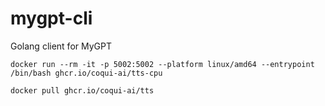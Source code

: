 # mygpt-cli

Golang client for MyGPT

```
docker run --rm -it -p 5002:5002 --platform linux/amd64 --entrypoint /bin/bash ghcr.io/coqui-ai/tts-cpu
```

```
docker pull ghcr.io/coqui-ai/tts
```
